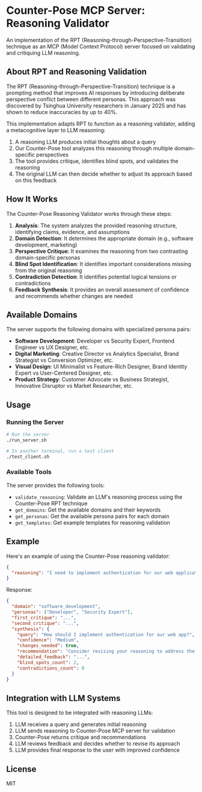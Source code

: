 # Counter-Pose MCP Server: Reasoning Validator

An implementation of the RPT (Reasoning-through-Perspective-Transition) technique as an MCP (Model Context Protocol) server focused on validating and critiquing LLM reasoning.

## About RPT and Reasoning Validation

The RPT (Reasoning-through-Perspective-Transition) technique is a prompting method that improves AI responses by introducing deliberate perspective conflict between different personas. This approach was discovered by Tsinghua University researchers in January 2025 and has shown to reduce inaccuracies by up to 40%.

This implementation adapts RPT to function as a reasoning validator, adding a metacognitive layer to LLM reasoning:

1. A reasoning LLM produces initial thoughts about a query
2. Our Counter-Pose tool analyzes this reasoning through multiple domain-specific perspectives
3. The tool provides critique, identifies blind spots, and validates the reasoning
4. The original LLM can then decide whether to adjust its approach based on this feedback

## How It Works

The Counter-Pose Reasoning Validator works through these steps:

1. **Analysis**: The system analyzes the provided reasoning structure, identifying claims, evidence, and assumptions
2. **Domain Detection**: It determines the appropriate domain (e.g., software development, marketing)
3. **Perspective Critique**: It examines the reasoning from two contrasting domain-specific personas
4. **Blind Spot Identification**: It identifies important considerations missing from the original reasoning
5. **Contradiction Detection**: It identifies potential logical tensions or contradictions
6. **Feedback Synthesis**: It provides an overall assessment of confidence and recommends whether changes are needed

## Available Domains

The server supports the following domains with specialized persona pairs:

- **Software Development**: Developer vs Security Expert, Frontend Engineer vs UX Designer, etc.
- **Digital Marketing**: Creative Director vs Analytics Specialist, Brand Strategist vs Conversion Optimizer, etc.
- **Visual Design**: UI Minimalist vs Feature-Rich Designer, Brand Identity Expert vs User-Centered Designer, etc.
- **Product Strategy**: Customer Advocate vs Business Strategist, Innovative Disruptor vs Market Researcher, etc.

## Usage

### Running the Server

```bash
# Run the server
./run_server.sh

# In another terminal, run a test client
./test_client.sh
```

### Available Tools

The server provides the following tools:

- `validate_reasoning`: Validate an LLM's reasoning process using the Counter-Pose RPT technique
- `get_domains`: Get the available domains and their keywords
- `get_personas`: Get the available persona pairs for each domain
- `get_templates`: Get example templates for reasoning validation

## Example

Here's an example of using the Counter-Pose reasoning validator:

```json
{
  "reasoning": "I need to implement authentication for our web application. I think we should use JWT tokens since they are stateless and work well with modern frontend frameworks. We can set the expiration time to 24 hours and store the tokens in local storage. This approach will be easy to implement and maintain."
}
```

Response:

```json
{
  "domain": "software_development",
  "personas": ["Developer", "Security Expert"],
  "first_critique": "...",
  "second_critique": "...",
  "synthesis": {
    "query": "How should I implement authentication for our web app?",
    "confidence": "Medium",
    "changes_needed": true,
    "recommendation": "Consider revising your reasoning to address the identified blind spots and potential contradictions.",
    "detailed_feedback": "...",
    "blind_spots_count": 2,
    "contradictions_count": 0
  }
}
```

## Integration with LLM Systems

This tool is designed to be integrated with reasoning LLMs:

1. LLM receives a query and generates initial reasoning
2. LLM sends reasoning to Counter-Pose MCP server for validation
3. Counter-Pose returns critique and recommendations
4. LLM reviews feedback and decides whether to revise its approach
5. LLM provides final response to the user with improved confidence

## License

MIT
